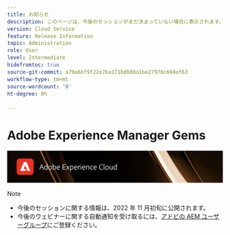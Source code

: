 ```yaml
---
title: お知らせ
description: このページは、今後のセッションがまだ決まっていない場合に表示されます。
version: Cloud Service
feature: Release Information
topic: Administration
role: User
level: Intermediate
hidefromtoc: true
source-git-commit: a79a6bf9f22e7ba171bdb08a1be27978c669ef63
workflow-type: tm+mt
source-wordcount: '0'
ht-degree: 0%

---
```


# Adobe Experience Manager Gems

![](/help/assets/ADX_Gems.png)

>[!NOTE]
>
>* 今後のセッションに関する情報は、2022 年 11 月初旬に公開されます。
>* 今後のウェビナーに関する自動通知を受け取るには、[アドビの AEM ユーザーグループ](https://aem-augs.adobe.com/)にご登録ください。